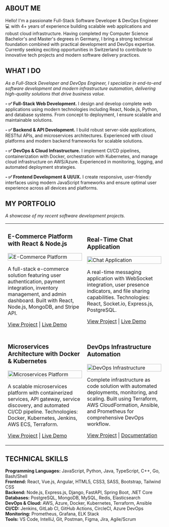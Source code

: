 <!--Section 1: Introduce yourself-->
## ABOUT ME

Hello! I'm a passionate Full-Stack Software Developer & DevOps Engineer 💻 with 4+ years of experience building scalable web applications and robust cloud infrastructure. Having completed my Computer Science Bachelor's and Master's degrees in Germany, I bring a strong technical foundation combined with practical development and DevOps expertise. Currently seeking exciting opportunities in Switzerland to contribute to innovative tech projects and modern software delivery practices.


<!--Mention your top/relevant skills here - core and soft skills-->
## WHAT I DO

*As a Full-Stack Developer and DevOps Engineer, I specialize in end-to-end software development and modern infrastructure automation, delivering high-quality solutions that drive business value.*

**- ✅ Full-Stack Web Development.**
I design and develop complete web applications using modern technologies including React, Node.js, Python, and database systems. From concept to deployment, I ensure scalable and maintainable solutions.

**- ✅ Backend & API Development.**
I build robust server-side applications, RESTful APIs, and microservices architectures. Experienced with cloud platforms and modern backend frameworks for scalable solutions.

**- ✅ DevOps & Cloud Infrastructure.**
I implement CI/CD pipelines, containerization with Docker, orchestration with Kubernetes, and manage cloud infrastructure on AWS/Azure. Experienced in monitoring, logging, and automated deployment strategies.

**- ✅ Frontend Development & UI/UX.**
I create responsive, user-friendly interfaces using modern JavaScript frameworks and ensure optimal user experience across all devices and platforms.


<!--Section 2: List 3-4 key projects-->
## MY PORTFOLIO 

*A showcase of my recent software development projects.*

<table>
  <tr>
    <td width="50%">
      <h3>E-Commerce Platform with React & Node.js</h3>
      <img src="project1-ecommerce.jpg" alt="E-Commerce Platform" width="100%">
      <p>A full-stack e-commerce solution featuring user authentication, payment integration, inventory management, and admin dashboard. Built with React, Node.js, MongoDB, and Stripe API.</p>
      <p><a href="https://github.com/yourusername/ecommerce-platform">View Project</a> | <a href="https://your-demo-link.com">Live Demo</a></p>
    </td>
    <td width="50%">
      <h3>Real-Time Chat Application</h3>
      <img src="project2-chat-app.jpg" alt="Chat Application" width="100%">
      <p>A real-time messaging application with WebSocket integration, user presence indicators, and file sharing capabilities. Technologies: React, Socket.io, Express.js, PostgreSQL.</p>
      <p><a href="https://github.com/yourusername/chat-application">View Project</a> | <a href="https://your-demo-link.com">Live Demo</a></p>
    </td>
  </tr>
  <tr>
    <td width="50%">
      <h3>Microservices Architecture with Docker & Kubernetes</h3>
      <img src="project3-microservices.jpg" alt="Microservices Platform" width="100%">
      <p>A scalable microservices platform with containerized services, API gateway, service discovery, and automated CI/CD pipeline. Technologies: Docker, Kubernetes, Jenkins, AWS ECS, Terraform.</p>
      <p><a href="https://github.com/yourusername/microservices-platform">View Project</a> | <a href="https://your-demo-link.com">Live Demo</a></p>
    </td>
    <td width="50%">
      <h3>DevOps Infrastructure Automation</h3>
      <img src="project4-devops.jpg" alt="DevOps Infrastructure" width="100%">
      <p>Complete infrastructure as code solution with automated deployments, monitoring, and scaling. Built using Terraform, AWS CloudFormation, Ansible, and Prometheus for comprehensive DevOps workflow.</p>
      <p><a href="https://github.com/yourusername/devops-infrastructure">View Project</a> | <a href="https://your-docs-link.com">Documentation</a></p>
    </td>
  </tr>
</table>


## TECHNICAL SKILLS

**Programming Languages:** JavaScript, Python, Java, TypeScript, C++, Go, Bash/Shell<br>
**Frontend:** React, Vue.js, Angular, HTML5, CSS3, SASS, Bootstrap, Tailwind CSS<br>
**Backend:** Node.js, Express.js, Django, FastAPI, Spring Boot, .NET Core<br>
**Databases:** PostgreSQL, MongoDB, MySQL, Redis, Elasticsearch<br>
**DevOps & Cloud:** AWS, Azure, Docker, Kubernetes, Terraform, Ansible<br>
**CI/CD:** Jenkins, GitLab CI, GitHub Actions, CircleCI, Azure DevOps<br>
**Monitoring:** Prometheus, Grafana, ELK Stack<br>
**Tools:** VS Code, IntelliJ, Git, Postman, Figma, Jira, Agile/Scrum<br>


